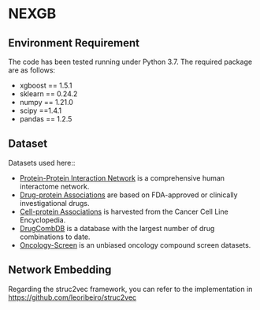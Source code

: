 # NEXGB

## Environment Requirement
The code has been tested running under Python 3.7. The required package are as follows:
* xgboost == 1.5.1
* sklearn == 0.24.2
* numpy == 1.21.0
* scipy ==1.4.1
* pandas == 1.2.5

## Dataset
Datasets used here::
* [Protein-Protein Interaction Network](https://www.nature.com/articles/s41467-019-09186-x#Sec23) is a comprehensive human interactome network.
* [Drug-protein Associations](https://www.nature.com/articles/s41467-019-09186-x#Sec23) are based on FDA-approved or clinically investigational drugs.
* [Cell-protein Associations](https://maayanlab.cloud/Harmonizome/dataset/CCLE+Cell+Line+Gene+Expression+Profiles) is harvested from the Cancer Cell Line Encyclopedia.
* [DrugCombDB](http://drugcombdb.denglab.org/main) is a database with the largest number of drug combinations to date.
* [Oncology-Screen](http://www.bioinf.jku.at/software/DeepSynergy/) is an unbiased oncology compound screen datasets.

## Network Embedding
Regarding the struc2vec framework, you can refer to the implementation in https://github.com/leoribeiro/struc2vec

